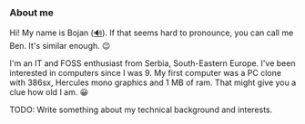 ### About me

Hi! My name is Bojan ([🔊](https://forvo.com/word/bojan/)). If that seems hard to pronounce, you can call me Ben. It's similar enough. 😉

I'm an IT and FOSS enthusiast from Serbia, South-Eastern Europe. I've been interested in computers since I was 9. My first computer was a PC clone with 386sx, Hercules mono graphics and 1 MB of ram. That might give you a clue how old I am. 😀

TODO: Write something about my technical background and interests. 
